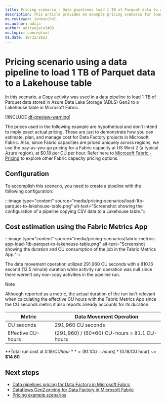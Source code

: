 ```yaml
---
title: Pricing scenario - Data pipelines load 1 TB of Parquet data to a Lakehouse table
description: This article provides an example pricing scenario for loading 1 TB of Parquest data to a Lakehouse table using Data Factory in Microsoft Fabric.
ms.reviewer: jonburchel
ms.author: adija
author: adityajain2408
ms.topic: conceptual
ms.date: 10/31/2023
---
```


# Pricing scenario using a data pipeline to load 1 TB of Parquet data to a Lakehouse table

In this scenario, a Copy activity was used in a data pipeline to load 1 TB of Parquet data stored in Azure Data Lake Storage (ADLS) Gen2 to a Lakehouse table in Microsoft Fabric.

[!INCLUDE [df-preview-warning](includes/data-factory-preview-warning.md)]

The prices used in the following example are hypothetical and don’t intend to imply exact actual pricing. These are just to demonstrate how you can estimate, plan, and manage cost for Data Factory projects in Microsoft Fabric. Also, since Fabric capacities are priced uniquely across regions, we use the pay-as-you-go pricing for a Fabric capacity at US West 2 (a typical Azure region), at $0.18 per CU per hour. Refer here to [Microsoft Fabric - Pricing](https://azure.microsoft.com/pricing/details/microsoft-fabric/) to explore other Fabric capacity pricing options.

## Configuration

To accomplish this scenario, you need to create a pipeline with the following configuration:

:::image type="content" source="media/pricing-scenarios/load-1tb-parquet-to-lakehouse-table.png" alt-text="Screenshot showing the configuration of a pipeline copying CSV data to a Lakehouse table.":::

## Cost estimation using the Fabric Metrics App

:::image type="content" source="media/pricing-scenarios/fabric-metrics-app-load-1tb-parquet-to-lakehouse-table.png" alt-text="Screenshot showing the duration and CU consumption of the job in the Fabric Metrics App.":::

The data movement operation utilized 291,960 CU seconds with a 810.16 second (13.5 minute) duration while activity run operation was null since there weren’t any non-copy activities in the pipeline run.

> [!NOTE]
> Although reported as a metric, the actual duration of the run isn't relevant when calculating the effective CU hours with the Fabric Metrics App since the CU seconds metric it also reports already accounts for its duration.

|Metric  |Data Movement Operation  |
|---------|---------|
|CU seconds     | 291,960 CU seconds        |
|Effective CU-hours     | (291,960) / (60*60) CU-hours = 81.1 CU-hours        |

**Total run cost at $0.18/CU hour** = (81.1 CU-hours) * ($0.18/CU hour) ~= **$14.60**

## Next steps

- [Data pipelines pricing for Data Factory in Microsoft Fabric](pricing-pipelines.md)
- [Dataflows Gen2 pricing for Data Factory in Microsoft Fabric](pricing-dataflows-gen2.md)
- [Pricing example scenarios](pricing-overview.md#pricing-examples)
